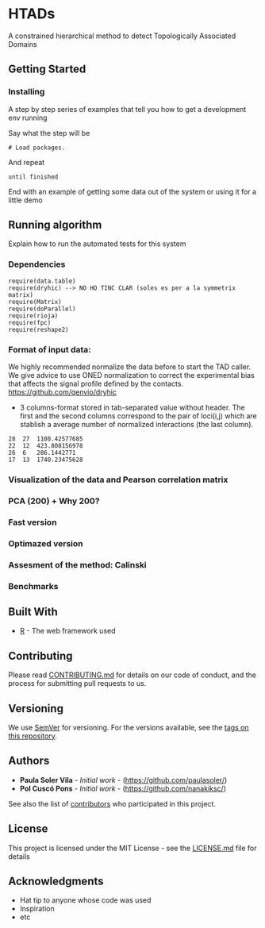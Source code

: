 # HTADs

A constrained hierarchical method to detect Topologically Associated Domains

## Getting Started

### Installing

A step by step series of examples that tell you how to get a development env running

Say what the step will be

```
# Load packages.

```

And repeat

```
until finished
```

End with an example of getting some data out of the system or using it for a little demo

## Running algorithm

Explain how to run the automated tests for this system

### Dependencies

```
require(data.table)
require(dryhic) --> NO HO TINC CLAR (soles es per a la symmetrix matrix)
require(Matrix)
require(doParallel)
require(rioja)
require(fpc)
require(reshape2)
```

### Format of input data:
We highly recommended normalize the data before to start the TAD caller. We give advice to use ONED normalization to correct the experimental bias that affects the signal profile defined by the contacts.
https://github.com/qenvio/dryhic

 - 3 columns-format stored in tab-separated value without header. The first and the second columns correspond to the pair of loci(i,j) which are stablish a average number of normalized interactions (the last column). 

```
28	27	1108.42577685
22	12	423.808156978
26	6	286.1442771
17	13	1740.23475628
```
### Visualization of the data and Pearson correlation matrix

### PCA (200) + Why 200?

### Fast version

### Optimazed version

### Assesment of the method: Calinski

### Benchmarks

## Built With

* [R](https://www.r-project.org/about.html) - The web framework used

## Contributing

Please read [CONTRIBUTING.md](https://gist.github.com/PurpleBooth/b24679402957c63ec426) for details on our code of conduct, and the process for submitting pull requests to us.

## Versioning

We use [SemVer](http://semver.org/) for versioning. For the versions available, see the [tags on this repository](https://github.com/your/project/tags). 

## Authors

* **Paula Soler Vila** - *Initial work* - (https://github.com/paulasoler/)
* **Pol Cuscó Pons** - *Initial work* - (https://github.com/nanakiksc/)

See also the list of [contributors](https://github.com/your/project/contributors) who participated in this project.

## License

This project is licensed under the MIT License - see the [LICENSE.md](LICENSE.md) file for details

## Acknowledgments

* Hat tip to anyone whose code was used
* Inspiration
* etc

